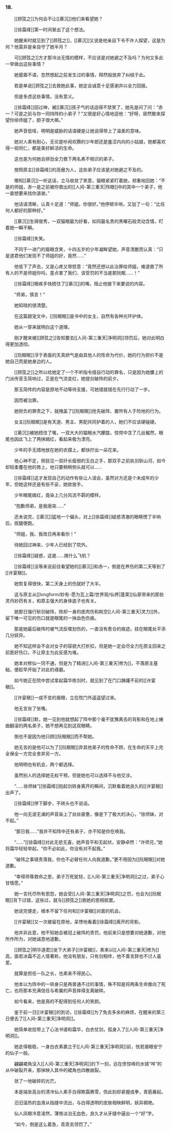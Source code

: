 ### 18.

　　[[顾弦之]]为何会不让[[慕沉]]他们来看望她？

　　[[徐霜绛]]第一时间冒出了这个想法。

　　她醒来时就见到了[[顾弦之]]，[[慕沉]]又说是他亲自下令不许人探望，这是为何？他莫非是亲自守了她半月？

　　可[[顾弦之]]方才那冷淡无情的模样，不应该是对她避之不及吗？为何又多此一举做出这些事情？　　

　　她蹙眉不语，忽然想起之前发生过的事情，释然般放弃了纠结于此。

　　若是单说[[顾弦之]]去救她此事，她定会诚意十足感谢并以全力回报。

　　但是多虑这些事情，没有意义。

　　[[徐霜绛]]回过神，被[[慕沉]]孩子气的话逗得不禁笑了，她先是问了问：“赤一？可是之前与你一同持阵的小弟子？”又很是好心情地逗他：“好呀，居然敢来探望你徐师姐了，胆子很大嘛。”

　　她声音低哑，明明是威胁的话语硬是让她说得带上了温柔的意味。

　　她对人素有耐心，无论是吵闹欢腾的少年郎还是羞涩内向的小姑娘，她都喜欢得一视同仁，都是美好鲜活的生命。

　　这也是为何她会拼劲全力救下两名素不相识的弟子。

　　按照原主[[徐霜绛]]的高傲为人，这些弟子应该是对她避之不及的。

　　哪知[[慕沉]]一听这话，立马收敛了笑意，猫眼紧紧盯着她，郑重地回她：“不是的师姐，赤一是之前被你救出的[[人间-第三重天|阵眼]]中的其中一个弟子，他一直想要来找你道谢。”

　　他话语清晰，认真十足道：“师姐，你很好。”他停顿半响，又加了一句：“比任何人都好的那种好。”

　　[[慕沉]]生得俊秀，一双猫眼最为好看，如同最名贵的黑曜石般灵动含情，盯着她一瞬不瞬。

　　[[徐霜绛]]失笑。

　　不同于一进门的眉眼含笑，十四五岁的少年凝眸望她，声音清脆而认真：“只是道君他们发现不了师姐的好，竟然……”

　　他低下了声去，又是心疼又带怒意：“竟然还想以此治罪给师姐，难道救了所有人的不是师姐你吗，差点害了我们、该受罚的不当是那阮眠……！”

　　[[徐霜绛]]眼疾手快捂住了[[慕沉]]的嘴，阻止他接下来要说的内容。

　　“师弟，慎言！”

　　她知晓的很清楚。

　　在这篇甜宠文中，[[阮眠眠]]是书中的女主，自然有各种光环护体。

　　她从一穿来就明白这个道理。

　　刚才醒来被[[顾弦之]]告知要去[[人间-第三重天|净明洞]]领罚后，她对此明白得更加透彻。

　　[[阮眠眠]]浮于表面的天真娇气是由其他人的性命为代价，她的行为担价不是她自己而是她身边的人。

　　[[顾弦之]]之所以给她定了一个不听指令擅自行动的罪名，只是因为她腰上的门派传音玉简响过，正是在气流变红，她提剑破阵的前夕。

　　那玉简传的内容是原地不动等待支援，可她错就错在先行行动了一步。

　　因而被治罪。

　　她担负的罪责之下，就掩盖了[[阮眠眠]]抢先破阵、置所有人于险地的行为。

　　女主[[阮眠眠]]是有天道、男主、男配共同护着的人，她们不应该硬碰硬。

　　[[慕沉]]被她捂住了嘴，一双大大的猫眼水汽朦胧，惊愕中含了几丝赧然，眼尾也因此飞上了两抹嫣红，看起来极为漂亮。

　　少年的手无措地放在她的衣摆上，都快拧出一朵花来。

　　他心神不定，侧目见一双纤长瘦弱的玉白之手，那双手之前执剑斩山河，如今却轻柔覆在他的唇上，他只要稍稍侧头就可以……

　　[[徐霜绛]]这才发现自己的动作有些让人误会，虽然对方还是个未成年的少年，但她这样还是有些不妥，她欲放手。

　　少年眼尾嫣红，竟染上几分风流不羁的模样。

　　“抱歉师弟，是我唐突……”

　　还未说完，[[慕沉]]猛地一个偏头，对上[[徐霜绛]]疑惑清澈的眼睛愣了半响后，拔腿便跑。

　　“师姐，我、我改日再来看你！”

　　待她回过神来，少年人已经到了院外。

　　[[徐霜绛]]疑惑，这是……搞什么飞机？

　　[[徐霜绛]]没等来说前往看望她的[[慕沉]]和赤一，倒是在养伤的第二天等到了[[许宴稹]]。

　　她恢复得很快，第二天身上的伤就好了大半。

　　这与原主从[[longform/妙有-愿为瓦上霜/世界观/仙界|蓬莱]]仙家带来的那些灵丹妙药有关，和原主强大的身体底子也有关。

　　她那日强行斩剑破阵，除却一身的皮肉伤和耗空[[人间-第三重天|灵力]]外，留下唯一可见的伤口就是眼尾的一抹血色伤痕。

　　那是她最后破阵时被气流反噬划伤的，一直没有愈合的痕迹。挂在眼尾处平添几分妖异。

　　她不知这样会不会对女子的容貌大打折扣，但是她一定会尽全力在原主回来之前医好伤口，不让原主为此反感为难。

　　她本对修仙一窍不通，但是为了精进[[人间-第三重天|修为]]，不落原主基础，便趁早开始了对此的琢磨。

　　如今她正在院中尝试拿起霜华练剑时，就见到了在门口踌躇不前的[[许宴稹]]。

　　[[许宴稹]]一成不变的眉眼，立在院门外遥遥望过来。

　　他无言张了张嘴。

　　[[徐霜绛]]默，她一见到他就想起了阵中那个毫不犹豫离去的背影和在地上蜷曲翻滚的两名弟子，她不想再见到这双眼睛。

　　倒也不是因为他只顾[[阮眠眠]]而不帮她。

　　她无言的是他可以为了[[阮眠眠]]弃其他弟子的性命不顾，在生命的天平上完全保全一方完全舍弃另一方。

　　他明明也有机会，两个都选择。

　　虽然别人的选择她无权干预，但是她也可以选择不与他交涉。

　　“……徐师妹”[[徐霜绛]]抱起剑转身离开的瞬间，沉默看着她良久的[[许宴稹]]出声了。

　　[[徐霜绛]]停下脚步，不转头也不说话。

　　他一向无波无澜的声音染上了丝丝疲惫，像是下了极大的决心，“徐师妹，对不起。”

　　“那日我……”我并不知阵中还有弟子，亦不知是你在唤我。

　　“……”[[徐霜绛]]对此无悲无喜，她声音平和无起伏，安静卓然：“许师兄，”她将霜华轻轻举起，“你不必如此，你没有对不起我。”

　　“破阵之事错责落我，你也不必替任何人向我道歉。”更不用因为[[阮眠眠]]对她道歉。

　　“幸得师尊救命之恩，弟子万死犹轻，[[人间-第三重天|净明洞]]之过，弟子心甘情愿。”

　　她一言托尽所有恩怨，她会受[[人间-第三重天|净明洞]]之罚，也会为[[阮眠眠]]背下过错，这些过，就与[[顾弦之]]救她的恩相抵罢。

　　她说完便走，根本不留下任何和[[许宴稹]]对面的机会。

　　[[许宴稹]]又一次被留在原地，呆愣地看着[[徐霜绛]]离开的背影。

　　他并非此意，他不知她会被冠上破阵的责罚，他前来只是想要对她道歉，对他所作所为，对她诚恳地道歉。

　　[[顾弦之|明华道君]]坐下大弟子[[许宴稹]]，素来以[[人间-第三重天|修为]]高，面若冰霜不近人情著称，他没有朋友，只有剑相伴，他不善言辞也不讨人喜爱。

　　就算是担任一队之长，也素来不得民心。

　　他本以为阵中的一转身只是再普通不过的事情，殊不知是将两条生命推向了死亡，也将那本充满信任与希冀的声音摔得支离破碎。

　　如今看来，他是真的不配得到任何人的笑颜。

　　鉴于前一日[[许宴稹]]的到访，[[徐霜绛]]为了免去多余的麻烦，在醒来的第三日便去了[[人间-第三重天|净明洞]]。

　　她简单收拾带上了心法书谱和霜华，白衣仗剑，孤身入了[[人间-第三重天|净明洞]]。

　　她走得极稳，一身白衣素裹立于[[人间-第三重天|净明洞]]前，恍若眉眼安宁的仙子一般。

　　翩翩裙角没入[[人间-第三重天|净明洞]]的下一刻，远在俢惊峰的水镜“哗”的从中破裂开来，那抹映入其中的裙角也四散崩裂。

　　敛了一地破碎的光芒。

　　本是端坐高台的清冷仙人素手白得欺霜赛雪，但此刻却紧握成拳，青筋暴起。

　　汩汩温热的血液从指缝中流出，与白得透明的皮肤相映鲜明，妖异稠艳。

　　仙人凤眼冷意凌然，薄唇淡泊无血色，良久才从牙缝中逼出一个“好”字。

　　“如今，倒是这么着急，乖乖去领罚了。”